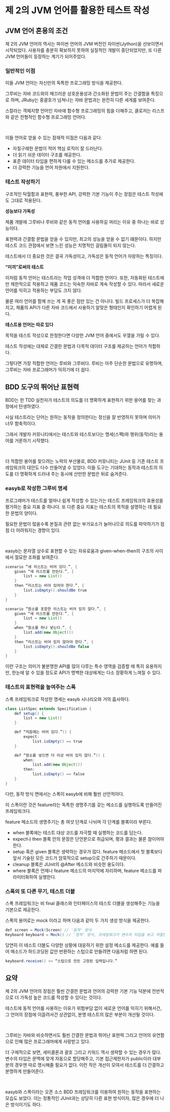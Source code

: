 # 제 2의 JVM 언어를 활용한 테스트 작성

## JVM 언어 혼용의 조건

제 2의 JVM 언어의 역사는 파이썬 언어의 JVM 버전인 자이썬(Jython)을 선보이면서 시작되었다. 사용자를 충분히 확보하지 못하여 실질적인 개발이 중단되었지만, 또 다른 JVM 언어들이 등장하는 계기가 되어주었다.

### 일반적인 이점

이들 JVM 언어는 자신만의 독특한 프로그래밍 방식을 제공한다.

그루비는 자바 코드와의 매끄러운 상호운용성과 간소화된 문법이 주는 간결함을 특징으로 하며, JRuby는 중괄호가 넘쳐나는 자바 문법과는 완전히 다른 세게를 보여준다.

스칼라는 객체지향 언어인 자바에 함수형 프로그래밍의 힘을 더해주고, 클로저는 리스프와 같은 전형적인 함수형 프로그래밍 언어다.

<br>

이들 언어로 얻을 수 있는 잠재적 이점은 다음과 같다.

- 자질구레한 문법이 적어 핵심 로직이 잘 드러난다.
- 더 읽기 쉬운 데이터 구조를 제공한다.
- 표준 데이터 타입을 편하게 다룰 수 있는 메소드를 추가로 제공한다.
- 더 강력한 기능을 언어 차원에서 지원한다.

### 테스트 작성하기

구조적인 탁월함과 표현력, 풍부한 API, 강력한 기본 기능이 주는 장점은 테스트 작성에도 그대로 적용된다.

**성능보다 가독성**

제품 개발에 그루비나 루비와 같은 동적 언어를 사용하길 꺼리는 이유 중 하나는 바로 성능이다.

표현력과 간결함 문법을 얻을 수 있지만, 최고의 성능을 얻을 수 없기 떄문이다. 하지만 테스트 코드 관점에서 보면 느린 성능은 치명적인 걸림돌이 되지 않는다.

테스트에서 더 중요한 것은 결국 가독성이고, 가독성은 동적 언어가 자랑하는 특징이다.

**“미끼”로써의 테스트**

이처럼 동적 언어는 테스트라는 작업 성격에 더 적합한 언어다. 또한, 자동화된 테스트에만 제한적으로 적용하고 제품 코드는 익숙한 자바로 계속 작성할 수 있다. 따라서 새로운 언어를 익히고 적용하는 부담도 크지 않다.

물론 여러 언어를 함께 쓰는 게 꼭 좋은 점만 있는 건 아니다. 빌드 프로세스가 더 복잡해지고, 제품의 API가 다른 자바 코드에서 사용하기 알맞은 형태인지 확인하기 어렵게 된다.

**테스트용 언어는 따로 있다**

목적을 테스트 작성으로 한정한다면 다양한 JVM 언어 중에서도 우열을 가릴 수 있다.

테스트 작성에는 대체로 간결한 문법과 다목적 데이터 구조를 제공하는 언어가 적합하다.

그렇다면 가장 적합한 언어는 루비와 그루비다. 루비는 아주 단순한 문법으로 유명하며, 그루비는 자바 프로그래머가 익히기에 더 쉽다.

## BDD 도구의 뛰어난 표현력

BDD는 한 TDD 실천자가 테스트의 의도를 더 명확하게 표현하기 위한 용어를 찾는 과정에서 탄생하였다.

사실 테스트라는 단어는 원하는 동작을 정의한다는 정신을 잘 반영하지 못하며 의미가 너무 함축적이다.

그래서 개발자 커뮤니티에서는 테스트와 테스트보다는 명세(스펙)와 행위(동작)라는 용어를 거론하기 시작했다.

<br>

더 적합한 용어를 찾으려는 노력의 부산물로, BDD 커뮤니티는 JUnit 등 기존 테스트 프레임워크의 대안도 다수 만들어낼 수 있었다. 이들 도구는 기대하는 동작과 테스트의 의도를 더 명확하게 드러내 주는 동시에 산만한 문법은 뒤로 숨겨준다.

### easyb로 작성한 그루비 명세

프로그래머가 테스트를 얼마나 쉽게 작성할 수 있는가는 테스트 프레임워크의 효용성을 평가하는 중요 지표 중 하나다. 또 다른 중요 지표는 테스트의 목적을 설명하는 데 필요한 문법의 양이다.

필요한 문법이 많을수록 본질과 관련 없는 부가요소가 늘어나므로 의도를 파악하기가 점점 더 어려워지는 경향이 있다.

<br>

easyb는 문자열 상수로 표현할 수 있는 자유로움과 given-when-then의 구조의 사이에서 절묘한 조화를 보여준다.

```java
scenario “새 리스트는 비어 있다.”, {
    given “새 리스트를 만든다.”, {
        list = new List()    
    }     
    then “리스트는 비어 있어야 한다.”, {
        list.isEmpty().shouldBe true    
    }
}

scenario “원소를 포함한 리스트는 비어 있지 않다.”, {
    given “새 리스트를 만든다.”, {
        list = new List()    
    }
    when “원소를 하나 넣는다.“, {
        list.add(new Object())
    }     
    then “리스트는 비어 있지 않아야 한다.”, {
        list.isEmpty().shouldBe false
    }
}
```

이런 구조는 의미가 불분명한 API를 많이 다루는 특수 영역을 검증할 때 특히 유용하지만, 한눈에 알 수 있을 정도로 API가 명백한 대상에게는 다소 장황하게 느껴질 수 있다.

### 테스트의 표현력을 높여주는 스폭

스폭 프레임워크로 작성한 명세는 easyb 시나리오와 거의 흡사하다.

```java
class ListSpec extends Specification {
    def setup() {
        list = new List()    
    }     

    def “처음에는 비어 있다.”() {
        expect:
            list.isEmpty() == true    
    }    

    def “원소를 넣으면 더 이상 비어 있지 않다.”() {
        when:
            list.add(new Object())
        then:
            list.isEmpty() == false   
    }
}
```

다만, 동작 방식 면에서는 스폭이 easyb에 비해 훨씬 선언적이다.

이 스폭이란 것은 feature라는 독특한 생명주기를 갖는 메소드를 실행하도록 만들어진 프레임워크다.

feature 메소드의 생명주기는 총 여섯 단계로 나뉘며 각 단계를 블록이라 부른다.

- when 블록에는 테스트 대상 코드를 자극할 때 실행하는 코드를 담는다.
- expect나 then 블록 안의 문장은 단언문으로 취급되며, 평과 결과는 물론 참이어야 한다.
- setup 혹은 given 블록은 생략하는 경우가 많다. feature 메소드에서 첫 블록보다 앞서 기술된 모든 코드가 암묵적으로 setup으로 간주하기 때문이다.
- cleanup 블록은 JUnit의 @After 메소드와 비슷한 용도이다.
- where 블록은 언제나 feature 메소드의 마지막에 자리하며, feature 메소드를 파라미터화하여 실행한다.

### 스폭의 또 다른 무기, 테스트 더블

스폭 프레임워크는 비 final 클래스와 인터페이스의 테스트 더블을 생성해주는 기능을 기본으로 제공한다.

스폭의 용어로는 mock 이라고 하며 다음과 같이 두 가지 생성 방식을 제공한다.

```java
def screen = Mock(Screen) // '동적' 방식
Keyboard keyboard = Mock() // '정적' 방식, 프레임워크가 변수의 타입을 보고 적절한 Mock을 알아서 결정해준다.
```

당연히 이 테스트 더블도 다양한 상황에 대응하기 위한 설정 메소드를 제공한다. 예를 들어 메소드가 하드코딩된 값만 반환하는 스텁으로 만들려면 다음처럼 하면 된다.

```java
keyboard.receive() >> “스텁으로 만든 고정된 입력입니다.”
```

## 요약

제 2의 JVM 언어의 장점은 훨씬 간결한 문법과 언어의 강력한 기본 기능 덕분에 전반적으로 더 가독성 높은 코드를 작성할 수 있다는 것이다.

테스트에 동적 언어를 사용하는 이유가 위험부담 없이 새로운 언어를 익히기 위해서건, 그 언어의 장점에 이끌려서건 상관없이, 분명 테스트의 많은 부분이 개선될 것이다.

<br>

그루비는 자바와 비슷하면서도 훨씬 간결한 문법과 뛰어난 표현력 그리고 언어의 유연함으로 인해 많은 프로그래머에게 사랑받고 있다.

더 구체적으로 보면, 세미콜론과 괄호 그리고 키워드 역시 생략할 수 있는 경우가 많다. 변수의 타입은 문맥에 맞게 자동으로 할당해주고, 기본 접근제한자가 public이라 대부분의 경우엔 따로 명시해줄 필요가 없다. 이런 작은 개선이 모여서 테스트를 더 간결하고 분명하게 만들어준다.

<br>

easyb와 스폭이라는 오픈 소스 BDD 프레임워크를 이용하여 원하는 동작을 표현하는 모습도 보았다. 이는 정통적인 JUnit과는 상당히 다른 표현 방식이자, 많은 경우에 더 나은 방식이기도 하다.
